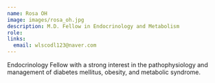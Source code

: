 ```yaml
---
name: Rosa OH
image: images/rosa_oh.jpg
description: M.D. Fellow in Endocrinology and Metabolism
role: 
links:
  email: wlscodl123@naver.com
---
```


Endocrinology Fellow with a strong interest in the pathophysiology and management of diabetes mellitus, obesity, and metabolic syndrome.